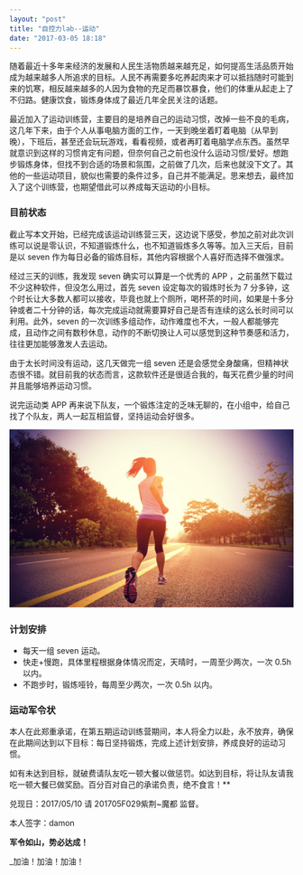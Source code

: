 ```yaml
---
layout: "post"
title: "自控力lab--运动"
date: "2017-03-05 18:18"
---
```


随着最近十多年来经济的发展和人民生活物质越来越充足，如何提高生活品质开始成为越来越多人所追求的目标。人民不再需要多吃养起肉来才可以抵挡随时可能到来的饥寒，相反越来越多的人因为食物的充足而暴饮暴食，他们的体重从起走上了不归路。健康饮食，锻炼身体成了最近几年全民关注的话题。

最近加入了运动训练营，主要目的是培养自己的运动习惯，改掉一些不良的毛病，这几年下来，由于个人从事电脑方面的工作，一天到晚坐着盯着电脑（从早到晚），下班后，甚至还会玩玩游戏，看看视频，或者再盯着电脑学点东西。虽然早就意识到这样的习惯肯定有问题，但奈何自己之前也没什么运动习惯/爱好。想跑步锻炼身体，但找不到合适的场景和氛围，之前做了几次，后来也就没下文了。其他的一些运动项目，貌似也需要的条件过多，自己并不能满足。思来想去，最终加入了这个训练营，也期望借此可以养成每天运动的小目标。

### 目前状态

截止写本文开始，已经完成该运动训练营三天，这边说下感受，参加之前对此次训练可以说是零认识，不知道锻炼什么，也不知道锻炼多久等等。加入三天后，目前是以 seven 作为每日必备的锻炼目标，其他内容根据个人喜好而选择不做强求。

经过三天的训练，我发现 seven 确实可以算是一个优秀的 APP ，之前虽然下载过不少这种软件，但没怎么用过，首先 seven 设定每次的锻炼时长为 7 分多钟，这个时长让大多数人都可以接收，毕竟也就上个厕所，喝杯茶的时间，如果是十多分钟或者二十分钟的话，每次完成运动就需要算好自己是否有连续的这么长时间可以利用。此外，seven 的一次训练多组动作，动作难度也不大，一般人都能够完成，且动作之间有数秒休息，动作的不断切换让人可以感觉到这种节奏感和活力，往往更加能够激发人去运动。

由于太长时间没有运动，这几天做完一组 seven 还是会感觉全身酸痛，但精神状态很不错。就目前我的状态而言，这款软件还是很适合我的，每天花费少量的时间并且能够培养运动习惯。

说完运动类 APP 再来说下队友，一个锻炼注定的乏味无聊的，在小组中，给自己找了个队友，两人一起互相监督，坚持运动会好很多。

![](https://raw.githubusercontent.com/noparkinghere/noparkinghere.github.io/master/img/2017-03-05-自控力lab-运动/1.jpg)

<!-- more -->

### 计划安排

- 每天一组 seven 运动。
- 快走+慢跑，具体里程根据身体情况而定，天晴时，一周至少两次，一次 0.5h 以内。
- 不跑步时，锻炼哑铃，每周至少两次，一次 0.5h 以内。

### 运动军令状

本人在此郑重承诺，在第五期运动训练营期间，本人将全力以赴，永不放弃，确保在此期间达到以下目标：每日坚持锻炼，完成上述计划安排，养成良好的运动习惯。

如有未达到目标，就破费请队友吃一顿大餐以做惩罚。如达到目标，将让队友请我吃一顿大餐已做奖励。百分百对自己的承诺负责，绝不食言！**

兑现日：2017/05/10 请 201705F029紫荆~魔都 监督。

本人签字：damon

**军令如山，势必达成！**

_加油！加油！加油！
